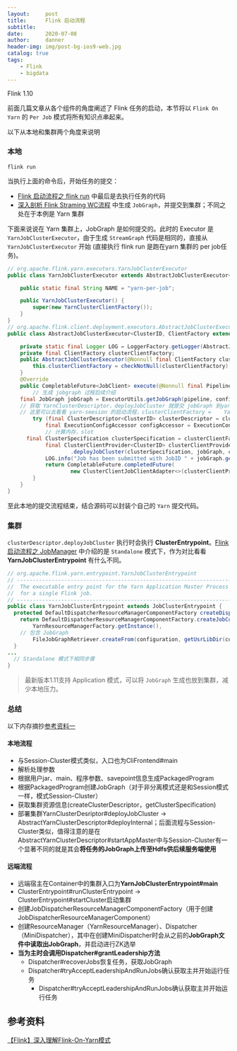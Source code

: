 ```yaml
---
layout:     post
title:      Flink 启动流程
subtitle:   
date:       2020-07-08
author:     danner
header-img: img/post-bg-ios9-web.jpg
catalog: true
tags:
    - Flink
    - bigdata
---
```


Flink 1.10

前面几篇文章从各个组件的角度阐述了 Flink 任务的启动，本节将以 `Flink On Yarn` 的 `Per Job` 模式将所有知识点串起来。

以下从本地和集群两个角度来说明

### 本地

```shell
flink run 
```

当执行上面的命令后，开始任务的提交：

- [Flink 启动流程之 flink run](https://vendanner.github.io/2020/07/02/Flink-启动流程之-flink-run/) 中最后是去执行任务的代码
- [深入剖析 Flink Straming WC流程](https://vendanner.github.io/2020/05/26/深入剖析-Flink-Straming-WC流程/) 中生成 `JobGraph`，并提交到集群；不同之处在于本例是 Yarn 集群

下面来说说在 Yarn 集群上，JobGraph 是如何提交的。此时的 Executor 是 `YarnJobClusterExecutor`，由于生成 `StreamGraph` 代码是相同的，直接从 `YarnJobClusterExecutor` 开始 (直接执行 flink run 是跑在yarn 集群的 per job任务)。

```java
// org.apache.flink.yarn.executors.YarnJobClusterExecutor
public class YarnJobClusterExecutor extends AbstractJobClusterExecutor<ApplicationId, YarnClusterClientFactory> {

	public static final String NAME = "yarn-per-job";

	public YarnJobClusterExecutor() {
		super(new YarnClusterClientFactory());
	}
}
// org.apache.flink.client.deployment.executors.AbstractJobClusterExecutor
public class AbstractJobClusterExecutor<ClusterID, ClientFactory extends ClusterClientFactory<ClusterID>> implements PipelineExecutor {

	private static final Logger LOG = LoggerFactory.getLogger(AbstractJobClusterExecutor.class);
	private final ClientFactory clusterClientFactory;
	public AbstractJobClusterExecutor(@Nonnull final ClientFactory clusterClientFactory) {
		this.clusterClientFactory = checkNotNull(clusterClientFactory);
	}
	@Override
	public CompletableFuture<JobClient> execute(@Nonnull final Pipeline pipeline, @Nonnull final Configuration configuration) throws Exception {
		// 生成 jobgraph 过程后续介绍
    final JobGraph jobGraph = ExecutorUtils.getJobGraph(pipeline, configuration);
    // 获取 YarnClusterDescriptor，deployJobCluster 就提交 jobGraph 到yarn
    // 这里可以去看看 yarn-seesion 的启动流程，clusterClientFactory = 	YarnClusterClientFactory
		try (final ClusterDescriptor<ClusterID> clusterDescriptor = clusterClientFactory.createClusterDescriptor(configuration)) {
			final ExecutionConfigAccessor configAccessor = ExecutionConfigAccessor.fromConfiguration(configuration);
			// 计算内存，slot
      final ClusterSpecification clusterSpecification = clusterClientFactory.getClusterSpecification(configuration);
			final ClusterClientProvider<ClusterID> clusterClientProvider = clusterDescriptor
					.deployJobCluster(clusterSpecification, jobGraph, configAccessor.getDetachedMode());
			LOG.info("Job has been submitted with JobID " + jobGraph.getJobID());
			return CompletableFuture.completedFuture(
					new ClusterClientJobClientAdapter<>(clusterClientProvider, jobGraph.getJobID()));
		}
	}
}
```

至此本地的提交流程结束，结合源码可以封装个自己的 `Yarn` 提交代码。

### 集群

`clusterDescriptor.deployJobCluster` 执行时会执行 **ClusterEntrypoint**。[Flink 启动流程之 JobManager](https://vendanner.github.io/2020/06/04/Flink-启动流程之-JobManager/) 中介绍的是 `Standalone` 模式下，作为对比看看 **YarnJobClusterEntrypoint** 有什么不同。

```java
// org.apache.flink.yarn.entrypoint.YarnJobClusterEntrypoint
// ------------------------------------------------------------------------
//  The executable entry point for the Yarn Application Master Process
//  for a single Flink job.
// ------------------------------------------------------------------------
public class YarnJobClusterEntrypoint extends JobClusterEntrypoint {
  protected DefaultDispatcherResourceManagerComponentFactory createDispatcherResourceManagerComponentFactory(Configuration configuration) throws IOException {
	return DefaultDispatcherResourceManagerComponentFactory.createJobComponentFactory(
		YarnResourceManagerFactory.getInstance(),
    // 包含 JobGraph
		FileJobGraphRetriever.createFrom(configuration, getUsrLibDir(configuration)));
  }
...
  // Standalone 模式下相同步骤
}
```

> 最新版本1.11支持 Application 模式，可以将 `JobGraph` 生成也放到集群，减少本地压力。

### 总结

以下内存摘抄[参考资料一](https://www.cnblogs.com/leesf456/p/11136344.html)

#### 本地流程

- 与Session-Cluster模式类似，入口也为CliFrontend#main
- 解析处理参数
- 根据用户jar、main、程序参数、savepoint信息生成PackagedProgram
- 根据PackagedProgram创建JobGraph（对于非分离模式还是和Session模式一样，模式Session-Cluster）
- 获取集群资源信息(createClusterDescriptor，getClusterSpecification)
- 部署集群YarnClusterDesriptor#deployJobCluster -> AbstractYarnClusterDescriptor#deployInternal；后面流程与Session-Cluster类似，值得注意的是在AbstractYarnClusterDescriptor#startAppMaster中与Session-Cluster有一个显著不同的就是其会**将任务的JobGraph上传至Hdfs供后续服务端使用**

#### 远端流程

- 远端宿主在Container中的集群入口为**YarnJobClusterEntrypoint#main**
- ClusterEntrypoint#runClusterEntrypoint -> ClusterEntrypoint#startCluster启动集群
- 创建JobDispatcherResourceManagerComponentFactory（用于创建JobDispatcherResourceManagerComponent）
- 创建ResourceManager（YarnResourceManager）、Dispatcher（MiniDispatcher），其中在创建MiniDispatcher时会从之前的**JobGraph文件中读取出JobGraph**，并启动进行ZK选举
- **当为主时会调用Dispatcher#grantLeadership方法**
  - Dispatcher#recoverJobs恢复任务，获取JobGraph
  - Dispatcher#tryAcceptLeadershipAndRunJobs确认获取主并开始运行任务
    - Dispatcher#tryAcceptLeadershipAndRunJobs确认获取主并开始运行任务



## 参考资料

[【Flink】深入理解Flink-On-Yarn模式](https://www.cnblogs.com/leesf456/p/11136344.html)
